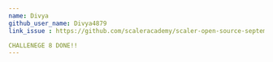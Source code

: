 ```yaml
---
name: Divya
github_user_name: Divya4879
link_issue : https://github.com/scaleracademy/scaler-open-source-september-challenge/issues/116

CHALLENEGE 8 DONE!!
---
```

